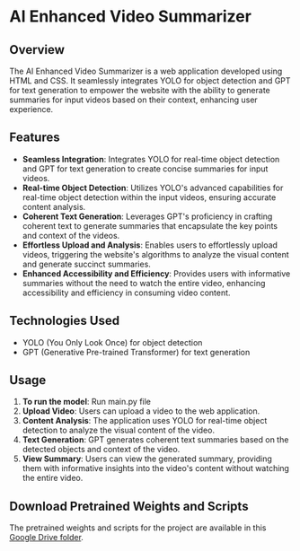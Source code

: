 # AI Enhanced Video Summarizer

## Overview

The AI Enhanced Video Summarizer is a web application developed using HTML and CSS. It seamlessly integrates YOLO for object detection and GPT for text generation to empower the website with the ability to generate summaries for input videos based on their context, enhancing user experience.

## Features

- **Seamless Integration**: Integrates YOLO for real-time object detection and GPT for text generation to create concise summaries for input videos.
- **Real-time Object Detection**: Utilizes YOLO's advanced capabilities for real-time object detection within the input videos, ensuring accurate content analysis.
- **Coherent Text Generation**: Leverages GPT's proficiency in crafting coherent text to generate summaries that encapsulate the key points and context of the videos.
- **Effortless Upload and Analysis**: Enables users to effortlessly upload videos, triggering the website's algorithms to analyze the visual content and generate succinct summaries.
- **Enhanced Accessibility and Efficiency**: Provides users with informative summaries without the need to watch the entire video, enhancing accessibility and efficiency in consuming video content.

## Technologies Used

- YOLO (You Only Look Once) for object detection
- GPT (Generative Pre-trained Transformer) for text generation

## Usage
1. **To run the model**: Run main.py file
1. **Upload Video**: Users can upload a video to the web application.
2. **Content Analysis**: The application uses YOLO for real-time object detection to analyze the visual content of the video.
3. **Text Generation**: GPT generates coherent text summaries based on the detected objects and context of the video.
4. **View Summary**: Users can view the generated summary, providing them with informative insights into the video's content without watching the entire video.

## Download Pretrained Weights and Scripts

The pretrained weights and scripts for the project are available in this [Google Drive folder](https://drive.google.com/drive/folders/1Yz81Wwl5aY8y6fZiqwzlbOHgKXFrrYJ7?usp=drive_link).

